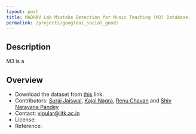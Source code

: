 ```yaml
---
layout: post
title: MADHAV Lab Mistake Detection for Music Teaching (M3) Database.
permalink: /projects/googleai_social_good/
---
```


## Description

M3 is a 



## Overview

  - Download the dataset from [this](https://onedrive.com) link.
  - Contributors: [Suraj Jaiswal](https://madhavlab.github.io/team/jsuraj), [Kajal Nagra](https://madhavlab.github.io/team/kajalheer), [Renu Chavan](https://madhavlab.github.io/team/renuch) and [Shiv Narayana Pandey](https://madhavlab.github.io/team/shivnp)
  - Contact: [vipular@iitk.ac.in](mailto:vipular@iitk.ac.in)
  - License:
  - Reference:

```bibtex

```
